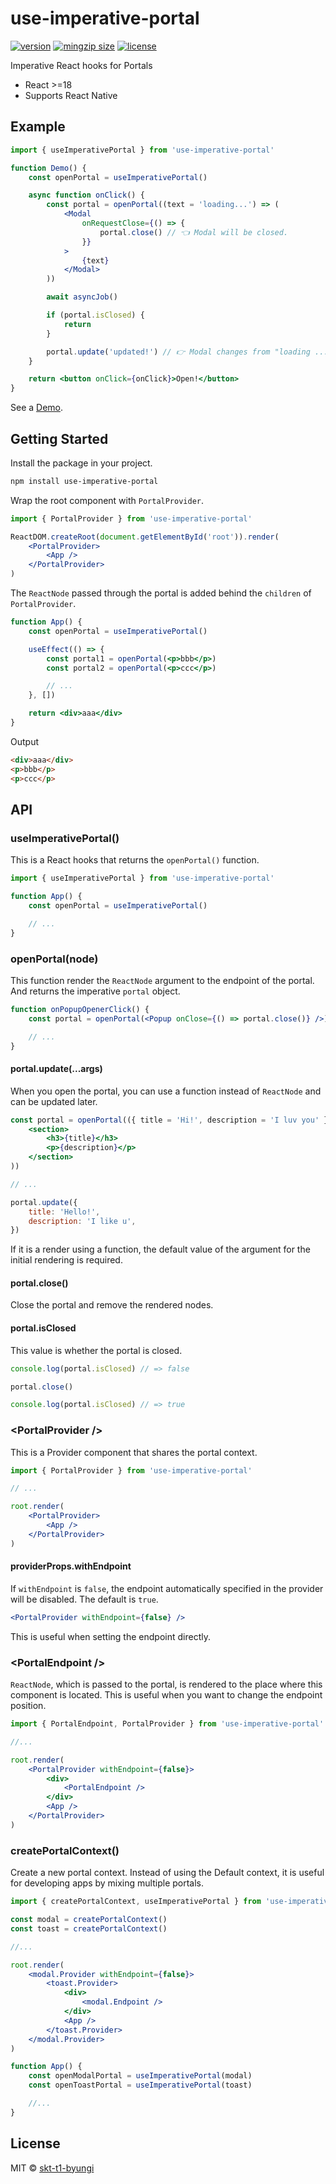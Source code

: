 # use-imperative-portal

[![version](https://img.shields.io/npm/v/use-imperative-portal.svg?style=flat-square)](https://npmjs.org/use-imperative-portal)
[![mingzip size](https://img.shields.io/bundlephobia/minzip/use-imperative-portal)](https://bundlephobia.com/result?p=use-imperative-portal)
[![license](https://img.shields.io/npm/l/use-imperative-portal?color=%23007a1f&style=flat-square)](https://github.com//skt-t1-byungi/graphs/contributors)

Imperative React hooks for Portals

-   React >=18
-   Supports React Native

## Example

```jsx
import { useImperativePortal } from 'use-imperative-portal'

function Demo() {
    const openPortal = useImperativePortal()

    async function onClick() {
        const portal = openPortal((text = 'loading...') => (
            <Modal
                onRequestClose={() => {
                    portal.close() // 👈 Modal will be closed.
                }}
            >
                {text}
            </Modal>
        ))

        await asyncJob()

        if (portal.isClosed) {
            return
        }

        portal.update('updated!') // 👉 Modal changes from "loading ..." to "updated!"
    }

    return <button onClick={onClick}>Open!</button>
}
```

See a [Demo](https://codesandbox.io/s/use-imperative-portal-example-35g5mc).

## Getting Started

Install the package in your project.

```sh
npm install use-imperative-portal
```

Wrap the root component with `PortalProvider`.

```jsx
import { PortalProvider } from 'use-imperative-portal'

ReactDOM.createRoot(document.getElementById('root')).render(
    <PortalProvider>
        <App />
    </PortalProvider>
)
```

The `ReactNode` passed through the portal is added behind the `children` of `PortalProvider`.

```jsx
function App() {
    const openPortal = useImperativePortal()

    useEffect(() => {
        const portal1 = openPortal(<p>bbb</p>)
        const portal2 = openPortal(<p>ccc</p>)

        // ...
    }, [])

    return <div>aaa</div>
}
```

Output

```html
<div>aaa</div>
<p>bbb</p>
<p>ccc</p>
```

## API

### useImperativePortal()

This is a React hooks that returns the `openPortal()` function.

```js
import { useImperativePortal } from 'use-imperative-portal'

function App() {
    const openPortal = useImperativePortal()

    // ...
}
```

### openPortal(node)

This function render the `ReactNode` argument to the endpoint of the portal. And returns the imperative `portal` object.

```jsx
function onPopupOpenerClick() {
    const portal = openPortal(<Popup onClose={() => portal.close()} />)

    // ...
}
```

#### portal.update(...args)

When you open the portal, you can use a function instead of `ReactNode` and can be updated later.

```jsx
const portal = openPortal(({ title = 'Hi!', description = 'I luv you' } = {}) => (
    <section>
        <h3>{title}</h3>
        <p>{description}</p>
    </section>
))

// ...

portal.update({
    title: 'Hello!',
    description: 'I like u',
})
```

If it is a render using a function, the default value of the argument for the initial rendering is required.

#### portal.close()

Close the portal and remove the rendered nodes.

#### portal.isClosed

This value is whether the portal is closed.

```js
console.log(portal.isClosed) // => false

portal.close()

console.log(portal.isClosed) // => true
```

### \<PortalProvider />

This is a Provider component that shares the portal context.

```jsx
import { PortalProvider } from 'use-imperative-portal'

// ...

root.render(
    <PortalProvider>
        <App />
    </PortalProvider>
)
```

#### providerProps.withEndpoint

If `withEndpoint` is `false`, the endpoint automatically specified in the provider will be disabled. The default is `true`.

```jsx
<PortalProvider withEndpoint={false} />
```

This is useful when setting the endpoint directly.

### \<PortalEndpoint />

`ReactNode`, which is passed to the portal, is rendered to the place where this component is located.
This is useful when you want to change the endpoint position.

```jsx
import { PortalEndpoint, PortalProvider } from 'use-imperative-portal'

//...

root.render(
    <PortalProvider withEndpoint={false}>
        <div>
            <PortalEndpoint />
        </div>
        <App />
    </PortalProvider>
)
```

### createPortalContext()

Create a new portal context. Instead of using the Default context, it is useful for developing apps by mixing multiple portals.

```jsx
import { createPortalContext, useImperativePortal } from 'use-imperative-portal'

const modal = createPortalContext()
const toast = createPortalContext()

//...

root.render(
    <modal.Provider withEndpoint={false}>
        <toast.Provider>
            <div>
                <modal.Endpoint />
            </div>
            <App />
        </toast.Provider>
    </modal.Provider>
)

function App() {
    const openModalPortal = useImperativePortal(modal)
    const openToastPortal = useImperativePortal(toast)

    //...
}
```

## License

MIT © [skt-t1-byungi](https://github.com/skt-t1-byungi)
